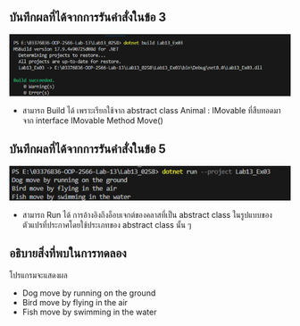 ## บันทึกผลที่ได้จากการรันคำสั่งในข้อ 3

![pic](/Pictures/pic-5.png)

- สามารถ Build ได้ เพราะเรียกใช้จาก abstract class Animal : IMovable ที่สืบทอดมาจาก interface IMovable Method Move()

## บันทึกผลที่ได้จากการรันคำสั่งในข้อ 5

![pic](/Pictures/pic-6.png)

- สามารถ Run ได้ การอ้างอิงถึงอ็อบเจกต์ของคลาสที่เป็น abstract class ในรูปแบบของตัวแปรที่ประกาศโดยใช้ประเภทของ abstract class นั้น ๆ


## อธิบายสิ่งที่พบในการทดลอง

โปรแกรมจะแสดงผล 
- Dog move by running on the ground
- Bird move by flying in the air
- Fish move by swimming in the water


